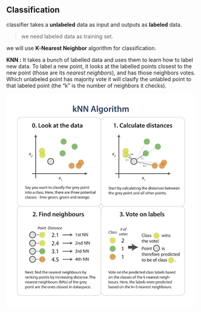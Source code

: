 **Classification**
----

classifier takes a **unlabeled** data as input and outputs as **labeled** data. 

> we need labeled data as training set. 

we will use **K-Nearest Neighbor** algorithm for classification. 

 **KNN :** It takes a bunch of labelled data and uses them to learn how to label new data. To label a new point, it looks at the labelled points closest to the new point (those are its *nearest neighbors*), and has those neighbors votes. Which unlabeled point has majority vote it will clasify the unlabled point to that labeled point
  (the “k” is the number of neighbors it checks).


<img src="/Images/knn.jpg" alt="drawing" width="500"/>
 

